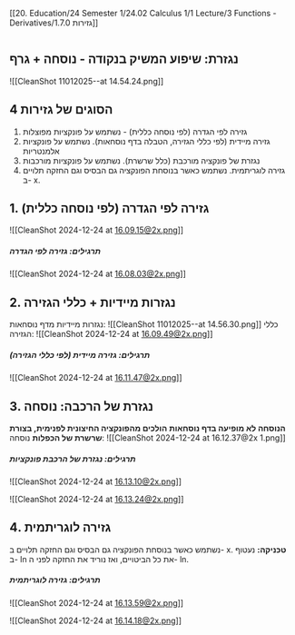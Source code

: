 [[20. Education/24 Semester 1/24.02 Calculus 1/1 Lecture/3 Functions - Derivatives/1.7.0 גזירות]]
```table-of-contents
```
## נגזרת: שיפוע המשיק בנקודה - נוסחה + גרף
![[CleanShot 11012025--at 14.54.24.png]]
## 4 הסוגים של גזירות
1. גזירה לפי הגדרה (לפי נוסחה כללית) - נשתמש על פונקציות מפוצלות
2. גזירה מיידית (לפי כללי הגזירה, הטבלה בדף נוסחאות). נשתמש על פונקציות אלמנטריות
3. נגזרת של פונקציה מורכבת (כלל שרשרת). נשתמש על פונקציות מורכבות
4. גזירה לוגריתמית. נשתמש כאשר בנוסחת הפונקציה גם הבסיס וגם החזקה תלויים ב- x.
## 1. גזירה לפי הגדרה (לפי נוסחה כללית)
![[CleanShot 2024-12-24 at 16.09.15@2x.png]]
##### תרגילים: גזירה לפי הגדרה
![[CleanShot 2024-12-24 at 16.08.03@2x.png]]
## 2. נגזרות מיידיות + כללי הגזירה
נגזרות מיידיות מדף נוסחאות:
![[CleanShot 11012025--at 14.56.30.png]]
כללי הגזירה:
![[CleanShot 2024-12-24 at 16.09.49@2x.png]]
##### תרגילים: גזירה מיידית (לפי כללי הגזירה)
![[CleanShot 2024-12-24 at 16.11.47@2x.png]]
## 3. נגזרת של הרכבה: נוסחה
**הנוסחה לא מופיעה בדף נוסחאות**
**הולכים מהפונקציה החיצונית לפנימית, בצורת שרשרת של הכפלות**
נוסחה:
![[CleanShot 2024-12-24 at 16.12.37@2x 1.png]]
##### תרגילים: נגזרת של הרכבת פונקציות
![[CleanShot 2024-12-24 at 16.13.10@2x.png]]

![[CleanShot 2024-12-24 at 16.13.24@2x.png]]

## 4. גזירה לוגריתמית
נשתמש כאשר בנוסחת הפונקציה גם הבסיס וגם החזקה תלויים ב- x.
**טכניקה:** נעטוף ב- ln את כל הביטויים, ואז נוריד את החזקה לפני ה- ln.
##### תרגילים: גזירה לוגריתמית
![[CleanShot 2024-12-24 at 16.13.59@2x.png]]

![[CleanShot 2024-12-24 at 16.14.18@2x.png]]
